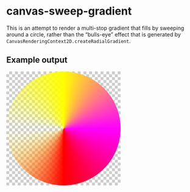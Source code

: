 # canvas-sweep-gradient

This is an attempt to render a multi-stop gradient that fills by sweeping around a circle, rather than the “bulls-eye” effect that is generated by `CanvasRenderingContext2D.createRadialGradient`.

## Example output

<img alt="Sweep fill" src="docs/example.jpg" width="300" height="300" />

